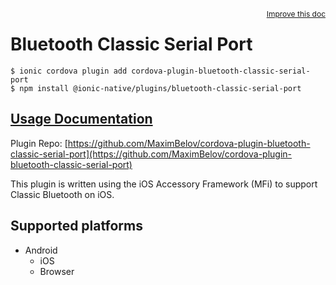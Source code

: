 <a style="float:right;font-size:12px;" href="http://github.com/danielsogl/awesome-cordova-plugins/edit/master/src/@awesome-cordova-plugins/plugins/bluetooth-classic-serial-port/index.ts#L11">
  Improve this doc
</a>

# Bluetooth Classic Serial Port

```
$ ionic cordova plugin add cordova-plugin-bluetooth-classic-serial-port
$ npm install @ionic-native/plugins/bluetooth-classic-serial-port
```

## [Usage Documentation](https://ionicframework.com/docs/native/bluetooth-classic-serial-port/)

Plugin Repo: [https://github.com/MaximBelov/cordova-plugin-bluetooth-classic-serial-port](https://github.com/MaximBelov/cordova-plugin-bluetooth-classic-serial-port)

This plugin is written using the iOS Accessory Framework (MFi) to support Classic Bluetooth on iOS.

## Supported platforms

- Android
  - iOS
  - Browser
  


